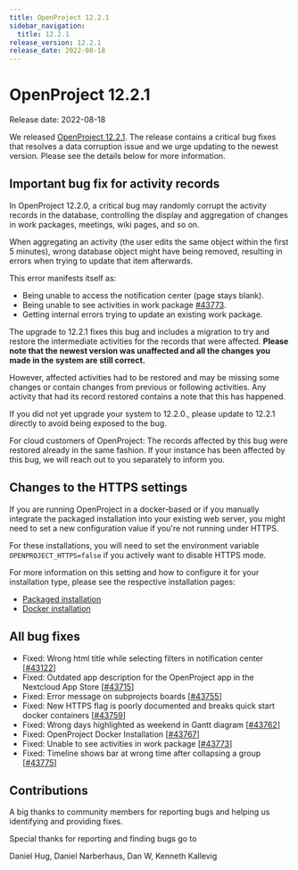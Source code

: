 ```yaml
---
title: OpenProject 12.2.1
sidebar_navigation:
  title: 12.2.1
release_version: 12.2.1
release_date: 2022-08-18
---
```


# OpenProject 12.2.1

Release date: 2022-08-18

We released [OpenProject 12.2.1](https://community.openproject.org/versions/1594).
The release contains a critical bug fixes that resolves a data corruption issue and we urge updating to the newest version. Please see the details below for more information.



## Important bug fix for activity records

In OpenProject 12.2.0, a critical bug may randomly corrupt the activity records in the database, controlling
the display and aggregation of changes in work packages, meetings, wiki pages, and so on.

When aggregating an activity (the user edits the same object within the first 5 minutes), wrong database object might have being removed, resulting in errors when trying to update that item afterwards.

This error manifests itself as:

- Being unable to access the notification center (page stays blank).
- Being unable to see activities in work package [#43773](https://community.openproject.org/wp/43773).
- Getting internal errors trying to update an existing work package.



The upgrade to 12.2.1 fixes this bug and includes a migration to try and restore the intermediate activities for the records that were affected. **Please note that the newest version was unaffected and all the changes you made in the system are still correct.**

However, affected activities had to be restored and may be missing some changes or contain changes from previous or following activities. Any activity that had its record restored contains a note that this has happened.

If you did not yet upgrade your system to 12.2.0., please update to 12.2.1 directly to avoid being exposed to the bug.

For cloud customers of OpenProject: The records affected by this bug were restored already in the same fashion. If your instance has been affected by this bug, we will reach out to you separately to inform you.



## Changes to the HTTPS settings

If you are running OpenProject in a docker-based or if you manually integrate the packaged installation into your existing web server, you might need to set a new configuration value if you're not running under HTTPS.

For these installations, you will need to set the environment variable `OPENPROJECT_HTTPS=false` if you actively want to disable HTTPS mode.

For more information on this setting and how to configure it for your installation type, please see the respective installation pages:

- [Packaged installation](../../../installation-and-operations/installation/packaged/#step-3-apache2-web-server-and-ssl-termination)
- [Docker installation](../../../installation-and-operations/installation/docker/#configuration)

## All bug fixes

- Fixed: Wrong html title while selecting filters in notification center \[[#43122](https://community.openproject.org/wp/43122)\]
- Fixed: Outdated app description for the OpenProject app in the Nextcloud App Store \[[#43715](https://community.openproject.org/wp/43715)\]
- Fixed: Error message on subprojects boards \[[#43755](https://community.openproject.org/wp/43755)\]
- Fixed: New HTTPS flag is poorly documented and breaks quick start docker containers \[[#43759](https://community.openproject.org/wp/43759)\]
- Fixed: Wrong days highlighted as weekend in Gantt diagram \[[#43762](https://community.openproject.org/wp/43762)\]
- Fixed: OpenProject Docker Installation \[[#43767](https://community.openproject.org/wp/43767)\]
- Fixed: Unable to see activities in work package \[[#43773](https://community.openproject.org/wp/43773)\]
- Fixed: Timeline shows bar at wrong time after collapsing a group \[[#43775](https://community.openproject.org/wp/43775)\]



## Contributions

A big thanks to community members for reporting bugs and helping us identifying and providing fixes.

Special thanks for reporting and finding bugs go to

Daniel Hug, Daniel Narberhaus, Dan W, Kenneth Kallevig
